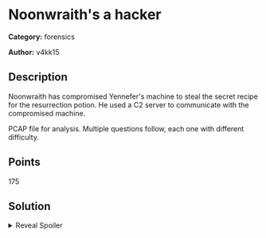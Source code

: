 # Noonwraith's a hacker
**Category:** forensics

**Author:** v4kk15

## Description
Noonwraith has compromised Yennefer's machine to steal the secret recipe for the resurrection potion. He used a C2 server to communicate with the compromised machine. 

PCAP file for analysis. Multiple questions follow, each one with different difficulty. 

## Points
175

## Solution

<details>
 <summary>Reveal Spoiler</summary>

#### Noonwraith has compromised Yennefer's machine to steal the secret recipe for the resurrection potion. He used a C2 server to communicate with the compromised machine. 
---------------------------
- Which protocol is used in the C2 communication? (30 points) 
	<br /> **a.** DNS
	<br /> **b.** HTTPS
	<br /> **c.** DoH **(CORRECT)**
	<br /> **d.** HTTP
	<br /> **e.** FTP
	<br /> **f.** ICMP

##### **Answer details:** 
-----

- Which provider is used in the C2 communication? (25 points) 
	<br /> **Cloudflare**

- What is Yennefer's private IP address? (10 points) 
	<br /> **192.168.85.133**



#### Noonwraith has made a mistake when performing his attack. He accidentally exposed the C2 server IP address.
---------------------------
- What is the public IP address of the C2 server? (15 points) 
	<br /> **134.209.189.120**

- What is the Operating System of the compromised machine? (15 points) 
	<br /> **linux-gnu**

- Which tool was used to fetch the files from the C2 server? (20 points) 
	<br /> **a.** curl
	<br /> **b.** wget (CORRECT)
	<br /> **c.** browser
	<br /> **d.** git
	<br /> **e.** uGet
	
- What is the version of the tool used to fetch the files from the C2 server? (10 points) 
	<br /> **1.19.4**
	
	
	
#### Noonwraith made another mistake. Some parts of the communication between Yennefer's machine and the C2 server are not very secure.
---------------------------
- Which protocol is used in the insecure communication? (10 points) 
	<br /> **a.** DNS
	<br /> **b.** HTTPS
	<br /> **c.** DoH
	<br /> **d.** HTTP **(CORRECT)**
	<br /> **e.** FTP
	<br /> **f.** ICMP
	<br /> **g.** FTPS
	
- What is the first flag? (20 points)
	<br /> **CCSC{a2674l12_Th3r3_I5_n3v3r_a_s3c0nd_0pp0rtunity_to_m4k3_4_fIrSt_Impr3ssIon_021fu831}**

- What is the second flag? (20 points)
	<br /> **CCSC{2f35a232_Th3r3's_4_gr4in_0f_truth_in_3v3ry_f4iry_t4l3_24124fsa2}**


</details>

